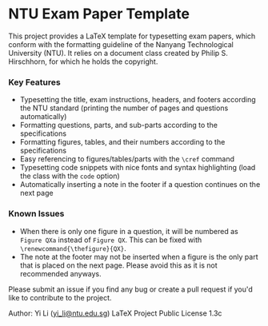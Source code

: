 # NTU Exam Paper Template

This project provides a LaTeX template for typesetting exam papers,
which conform with the formatting guideline of the Nanyang Technological
University (NTU). It relies on a document class created by Philip
S. Hirschhorn, for which he holds the copyright.

### Key Features
* Typesetting the title, exam instructions, headers, and footers according the NTU standard (printing the number of pages and questions automatically)
* Formatting questions, parts, and sub-parts according to the specifications
* Formatting figures, tables, and their numbers according to the specifications
* Easy referencing to figures/tables/parts with the `\cref` command
* Typesetting code snippets with nice fonts and syntax highlighting (load the class with the `code` option)
* Automatically inserting a note in the footer if a question continues on the next page

### Known Issues 
* When there is only one figure in a question, it
will be numbered as `Figure QXa` instead of `Figure QX`. This can be
fixed with `\renewcommand{\thefigure}{QX}`.
* The note at the footer
may not be inserted when a figure is the only part that is placed on
the next page. Please avoid this as it is not recommended anyways.


Please submit an issue if you find any bug or create a pull request if
you'd like to contribute to the project.

Author: Yi Li (yi_li@ntu.edu.sg)
LaTeX Project Public License 1.3c
